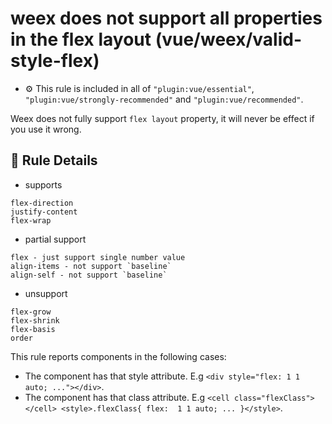 # weex does not support all properties in the flex layout (vue/weex/valid-style-flex)

- :gear: This rule is included in all of `"plugin:vue/essential"`, `"plugin:vue/strongly-recommended"` and `"plugin:vue/recommended"`.

Weex does not fully support `flex layout` property, it will never be effect if you use it wrong.

## :book: Rule Details

- supports

```
flex-direction
justify-content
flex-wrap
```

- partial support

```
flex - just support single number value
align-items - not support `baseline`
align-self - not support `baseline`
```

- unsupport

```
flex-grow
flex-shrink
flex-basis
order
```

This rule reports components in the following cases:

- The component has that style attribute. E.g `<div style="flex: 1 1 auto; ..."></div>`.
- The component has that class attribute. E.g `<cell class="flexClass"></cell> <style>.flexClass{ flex:  1 1 auto; ... }</style>`.